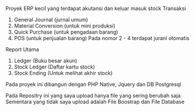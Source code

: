 Proyek ERP kecil yang terdapat akutansi dan keluar masuk stock
Transaksi 
1. General Journal (jurnal umum)
2. Material Conversion (untuk mini produksi)
3. Quick Purchase (untuk pengadaan barang)
4. POS (untuk penjualan barang)
Pada nomor 2 - 4 terdapat juranl otomatis

Report Utama
1. Ledger (Buku besar akun)
2. Stock Ledger (Daftar kartu stock)
3. Stock Ending (Untuk melihat akhir stock)

Pada proyek ini dibangun dengan PHP Native, Jquery dan DB Postgresql

Pada Repositry ini yang saya upload hanya file yang sering berubah saja
Sementara yang tidak saya upload adalah File Boostrap dan File Database
